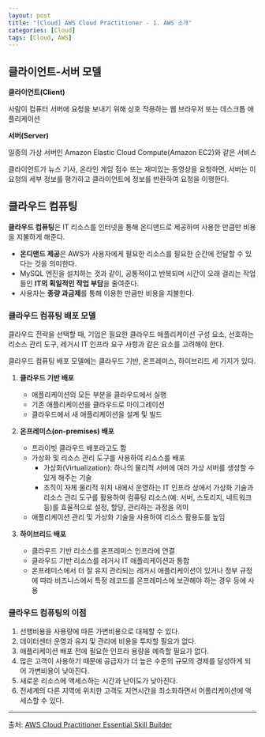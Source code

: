 ```yaml
---
layout: post
title: "[Cloud] AWS Cloud Practitioner - 1. AWS 소개"
categories: [Cloud]
tags: [Cloud, AWS]
---
```


## **클라이언트-서버 모델**

**클라이언트(Client)**

사람이 컴퓨터 서버에 요청을 보내기 위해 상호 작용하는 웹 브라우저 또는 데스크톱 애플리케이션

**서버(Server)**

일종의 가상 서버인 Amazon Elastic Cloud Compute(Amazon EC2)와 같은 서비스

클라이언트가 뉴스 기사, 온라인 게임 점수 또는 재미있는 동영상을 요청하면, 서버는 이 요청의 세부 정보를 평가하고 클라이언트에 정보를 반환하여 요청을 이행한다.

## **클라우드 컴퓨팅**

**클라우드 컴퓨팅**은 IT 리소스를 인터넷을 통해 온디맨드로 제공하며 사용한 만큼만 비용을 지불하게 해준다.

- **온디맨드 제공**은 AWS가 사용자에게 필요한 리소스를 필요한 순간에 전달할 수 있다는 것을 의미한다.
- MySQL 엔진을 설치하는 것과 같이, 공통적이고 반복되며 시간이 오래 걸리는 작업들인 **IT의 획일적인 작업 부담**을 줄여준다.
- 사용자는 **종량 과금제**를 통해 이용한 만큼만 비용을 지불한다.

### **클라우드 컴퓨팅 배포 모델**

클라우드 전략을 선택할 때, 기업은 필요한 클라우드 애플리케이션 구성 요소, 선호하는 리소스 관리 도구, 레거시 IT 인프라 요구 사항과 같은 요소를 고려해야 한다.

클라우드 컴퓨팅 배포 모델에는 클라우드 기반, 온프레미스, 하이브리드 세 가지가 있다.

1. **클라우드 기반 배포**

   - 애플리케이션의 모든 부분을 클라우드에서 실행
   - 기존 애플리케이션을 클라우드로 마이그레이션
   - 클라우드에서 새 애플리케이션을 설계 및 빌드

2. **온프레미스(on-premises) 배포**

   - 프라이빗 클라우드 배포라고도 함
   - 가상화 및 리소스 관리 도구를 사용하여 리소스를 배포
     - 가상화(Virtualization): 하나의 물리적 서버에 여러 가상 서버를 생성할 수 있게 해주는 기술
     - 조직이 자체 물리적 위치 내에서 운영하는 IT 인프라 상에서 가상화 기술과 리소스 관리 도구를 활용하여 컴퓨팅 리소스(예: 서버, 스토리지, 네트워크 등)를 효율적으로 설정, 할당, 관리하는 과정을 의미
   - 애플리케이션 관리 및 가상화 기술을 사용하여 리소스 활용도를 높임

3. **하이브리드 배포**
   - 클라우드 기반 리소스를 온프레미스 인프라에 연결
   - 클라우드 기반 리소스를 레거시 IT 애플리케이션과 통합
   - 온프레미스에서 더 잘 유지 관리되는 레거시 애플리케이션이 있거나 정부 규정에 따라 비즈니스에서 특정 레코드를 온프레미스에 보관해야 하는 경우 등에 사용

### **클라우드 컴퓨팅의 이점**

1. 선행비용을 사용량에 따른 가변비용으로 대체할 수 있다.
2. 데이터센터 운영과 유지 및 관리에 비용을 투자할 필요가 없다.
3. 애플리케이션 배포 전에 필요한 인프라 용량을 예측할 필요가 없다.
4. 많은 고객이 사용하기 때문에 공급자가 더 높은 수준의 규모의 경제를 달성하게 되어 가변비용이 낮아진다.
5. 새로운 리소스에 액세스하는 시간과 난이도가 낮아진다.
6. 전세계의 다른 지역에 위치한 고객도 지연시간을 최소화하면서 어플리케이션에 액세스할 수 있다.

---

출처: [AWS Cloud Practitioner Essential Skill Builder](https://explore.skillbuilder.aws/learn/course/1928/play/6248/aws-cloud-practitioner-essentials-korean)
